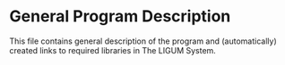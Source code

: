 # General Program Description

This file contains general description of the program
and (automatically) created links to required 
libraries in The LIGUM System.  
